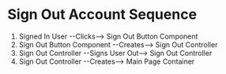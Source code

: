# Sign Out Account Sequence

1. Signed In User --Clicks--> Sign Out Button Component
2. Sign Out Button Component --Creates--> Sign Out Controller
3. Sign Out Controller --Signs User Out--> Sign Out Controller
4. Sign Out Controller --Creates--> Main Page Container
